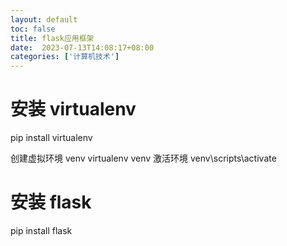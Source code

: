 ```yaml
---
layout: default
toc: false
title: flask应用框架
date:  2023-07-13T14:08:17+08:00
categories: ['计算机技术']
---
```



# 安装 virtualenv
pip install virtualenv


创建虚拟环境 venv
virtualenv venv
激活环境
venv\scripts\activate

# 安装 flask
pip install flask

